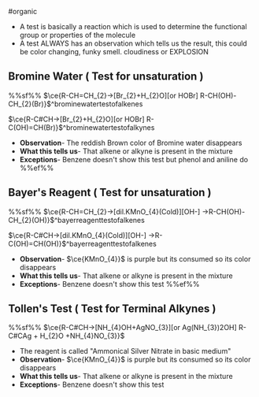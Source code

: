 #organic
- A test is basically a reaction which is used to determine the functional group or properties of the molecule
- A test ALWAYS has an observation which tells us the result, this could be color changing, funky smell. cloudiness or EXPLOSION 

## Bromine Water ( Test for unsaturation )
%%sf%%
$\ce{R-CH=CH_{2}->[Br_{2}+H_{2}O][or HOBr] R-CH(OH)-CH_{2}(Br)}$^brominewatertestofalkenes

$\ce{R-C#CH->[Br_{2}+H_{2}O][or HOBr] R-C(OH)=CH(Br)}$^brominewatertestofalkynes

- **Observation**- The reddish Brown color of Bromine water disappears
- **What this tells us**- That alkene or alkyne is present in the mixture
- **Exceptions**- Benzene doesn't show this test but phenol and aniline do
%%ef%%

## Bayer's Reagent ( Test for unsaturation )
%%sf%%
$\ce{R-CH=CH_{2}->[dil.KMnO_{4}(Cold)][OH-] ->R-CH(OH)-CH_{2}(OH)}$^bayerreagenttestofalkenes

$\ce{R-C#CH->[dil.KMnO_{4}(Cold)][OH-] ->R-C(OH)=CH(OH)}$^bayerreagenttestofalkenes

- **Observation**- $\ce{KMnO_{4}}$ is purple but its consumed so its color disappears
- **What this tells us**- That alkene or alkyne is present in the mixture
- **Exceptions**- Benzene doesn't show this test
%%ef%%

## Tollen's Test ( Test for Terminal Alkynes )
%%sf%%
$\ce{R-C#CH->[NH_{4}OH+AgNO_{3}][or Ag(NH_{3})2OH] R-C#CAg + H_{2}O +NH_{4}NO_{3}}$

- The reagent is called "Ammonical Silver Nitrate in basic medium"
- **Observation**- $\ce{KMnO_{4}}$ is purple but its consumed so its color disappears
- **What this tells us**- That alkene or alkyne is present in the mixture
- **Exceptions**- Benzene doesn't show this test